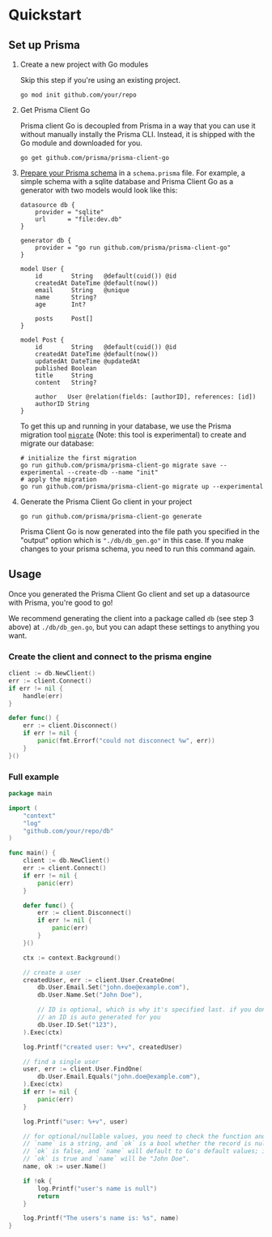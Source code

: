 # Quickstart

## Set up Prisma

1) Create a new project with Go modules

    Skip this step if you're using an existing project.

    ```shell script
    go mod init github.com/your/repo
    ```

2) Get Prisma Client Go

    Prisma client Go is decoupled from Prisma in a way that you can use it without manually instally the Prisma CLI. Instead, it is shipped with the Go module and downloaded for you.

    ```shell script
    go get github.com/prisma/prisma-client-go
    ```

3) [Prepare your Prisma schema](https://www.prisma.io/docs/reference/tools-and-interfaces/prisma-schema/prisma-schema-file) in a `schema.prisma` file. For example, a simple schema with a sqlite database and Prisma Client Go as a generator with two models would look like this:

    ```prisma
    datasource db {
        provider = "sqlite"
        url      = "file:dev.db"
    }

    generator db {
        provider = "go run github.com/prisma/prisma-client-go"
    }

    model User {
        id        String   @default(cuid()) @id
        createdAt DateTime @default(now())
        email     String   @unique
        name      String?
        age       Int?

        posts     Post[]
    }

    model Post {
        id        String   @default(cuid()) @id
        createdAt DateTime @default(now())
        updatedAt DateTime @updatedAt
        published Boolean
        title     String
        content   String?

        author   User @relation(fields: [authorID], references: [id])
        authorID String
    }
    ```

    To get this up and running in your database, we use the Prisma migration tool [`migrate`](https://github.com/prisma/migrate) (Note: this tool is experimental) to create and migrate our database:

    ```shell script
    # initialize the first migration
    go run github.com/prisma/prisma-client-go migrate save --experimental --create-db --name "init"
    # apply the migration
    go run github.com/prisma/prisma-client-go migrate up --experimental
    ```

4) Generate the Prisma Client Go client in your project

    ```shell script
    go run github.com/prisma/prisma-client-go generate
    ```

    Prisma Client Go is now generated into the file path you specified in the "output" option which is `"./db/db_gen.go"` in this case.
    If you make changes to your prisma schema, you need to run this command again.

## Usage

Once you generated the Prisma Client Go client and set up a datasource with Prisma, you're good to go!

We recommend generating the client into a package called `db` (see step 3 above) at `./db/db_gen.go`, but you can adapt these settings to anything you want.

### Create the client and connect to the prisma engine

```go
client := db.NewClient()
err := client.Connect()
if err != nil {
    handle(err)
}

defer func() {
    err := client.Disconnect()
    if err != nil {
        panic(fmt.Errorf("could not disconnect %w", err))
    }
}()
```

### Full example

```go
package main

import (
    "context"
    "log"
    "github.com/your/repo/db"
)

func main() {
    client := db.NewClient()
    err := client.Connect()
    if err != nil {
        panic(err)
    }

    defer func() {
        err := client.Disconnect()
        if err != nil {
            panic(err)
        }
    }()

    ctx := context.Background()

    // create a user
    createdUser, err := client.User.CreateOne(
        db.User.Email.Set("john.doe@example.com"),
        db.User.Name.Set("John Doe"),

        // ID is optional, which is why it's specified last. if you don't set it
        // an ID is auto generated for you
        db.User.ID.Set("123"),
    ).Exec(ctx)

    log.Printf("created user: %+v", createdUser)

    // find a single user
    user, err := client.User.FindOne(
        db.User.Email.Equals("john.doe@example.com"),
    ).Exec(ctx)
    if err != nil {
        panic(err)
    }

    log.Printf("user: %+v", user)

    // for optional/nullable values, you need to check the function and create two return values
    // `name` is a string, and `ok` is a bool whether the record is null or not. If it's null,
    // `ok` is false, and `name` will default to Go's default values; in this case an empty string (""). Otherwise,
    // `ok` is true and `name` will be "John Doe".
    name, ok := user.Name()

    if !ok {
        log.Printf("user's name is null")
        return
    }

    log.Printf("The users's name is: %s", name)
}
```
